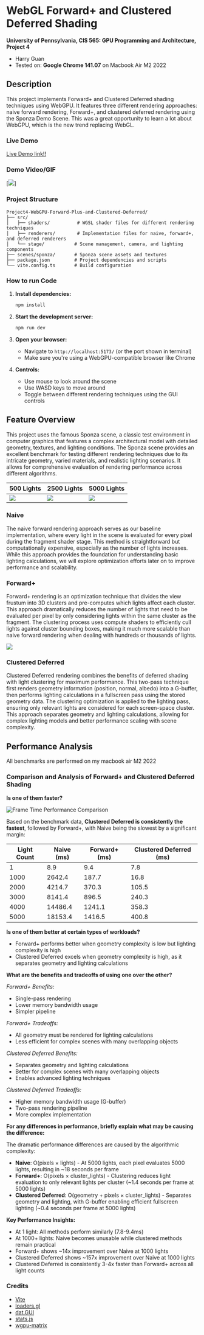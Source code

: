 WebGL Forward+ and Clustered Deferred Shading
======================

**University of Pennsylvania, CIS 565: GPU Programming and Architecture, Project 4**

* Harry Guan
* Tested on: **Google Chrome 141.07** on
  Macbook Air M2 2022

## Description

This project implements Forward+ and Clustered Deferred shading techniques using WebGPU. It features three different rendering approaches: naive forward rendering, Forward+, and clustered deferred rendering using the Sponza Demo Scene. This was a great opportunity to learn a lot about WebGPU, which is the new trend replacing WebGL. 

### Live Demo

[Live Demo link!!](https://hazingoo.github.io/Project4-WebGPU-Forward-Plus-and-Clustered-Deferred/)

### Demo Video/GIF

[![](img/video.gif)]

### Project Structure

```
Project4-WebGPU-Forward-Plus-and-Clustered-Deferred/
├── src/
│   ├── shaders/          # WGSL shader files for different rendering techniques
│   ├── renderers/        # Implementation files for naive, forward+, and deferred renderers
│   └── stage/           # Scene management, camera, and lighting components
├── scenes/sponza/       # Sponza scene assets and textures
├── package.json         # Project dependencies and scripts
└── vite.config.ts       # Build configuration
```

### How to run Code

1. **Install dependencies:**
   ```bash
   npm install
   ```

2. **Start the development server:**
   ```bash
   npm run dev
   ```

3. **Open your browser:**
   - Navigate to `http://localhost:5173/` (or the port shown in terminal)
   - Make sure you're using a WebGPU-compatible browser like Chrome 

4. **Controls:**
   - Use mouse to look around the scene
   - Use WASD keys to move around
   - Toggle between different rendering techniques using the GUI controls

## Feature Overview


This project uses the famous Sponza scene, a classic test environment in computer graphics that features a complex architectural model with detailed geometry, textures, and lighting conditions. The Sponza scene provides an excellent benchmark for testing different rendering techniques due to its intricate geometry, varied materials, and realistic lighting scenarios. It allows for comprehensive evaluation of rendering performance across different algorithms.

| 500 Lights | 2500 Lights | 5000 Lights |
|------------|-------------|-------------|
| ![](img/light-500.gif) | ![](img/light-2500.gif) | ![](img/light-5000.gif) |


### Naive

The naive forward rendering approach serves as our baseline implementation, where every light in the scene is evaluated for every pixel during the fragment shader stage. This method is straightforward but computationally expensive, especially as the number of lights increases. While this approach provides the foundation for understanding basic lighting calculations, we will explore optimization efforts later on to improve performance and scalability.

### Forward+

Forward+ rendering is an optimization technique that divides the view frustum into 3D clusters and pre-computes which lights affect each cluster. This approach dramatically reduces the number of lights that need to be evaluated per pixel by only considering lights within the same cluster as the fragment. The clustering process uses compute shaders to efficiently cull lights against cluster bounding boxes, making it much more scalable than naive forward rendering when dealing with hundreds or thousands of lights.

![](img/forward.png) 

### Clustered Deferred

Clustered Deferred rendering combines the benefits of deferred shading with light clustering for maximum performance. This two-pass technique first renders geometry information (position, normal, albedo) into a G-buffer, then performs lighting calculations in a fullscreen pass using the stored geometry data. The clustering optimization is applied to the lighting pass, ensuring only relevant lights are considered for each screen-space cluster. This approach separates geometry and lighting calculations, allowing for complex lighting models and better performance scaling with scene complexity. 

## Performance Analysis
All benchmarks are performed on my macbook air M2 2022

### Comparison and Analysis of Forward+ and Clustered Deferred Shading

**Is one of them faster?**

![Frame Time Performance Comparison](img/frametime.png)

Based on the benchmark data, **Clustered Deferred is consistently the fastest**, followed by Forward+, with Naive being the slowest by a significant margin:

| Light Count | Naive (ms) | Forward+ (ms) | Clustered Deferred (ms) |
|-------------|------------|---------------|-------------------------|
| 1            | 8.9        | 9.4           | 7.8                     |
| 1000         | 2642.4     | 187.7         | 16.8                    |
| 2000         | 4214.7     | 370.3         | 105.5                   |
| 3000         | 8141.4     | 896.5         | 240.3                   |
| 4000         | 14486.4    | 1241.1        | 358.3                   |
| 5000         | 18153.4    | 1416.5        | 400.8                   |

**Is one of them better at certain types of workloads?**
- Forward+ performs better when geometry complexity is low but lighting complexity is high
- Clustered Deferred excels when geometry complexity is high, as it separates geometry and lighting calculations

**What are the benefits and tradeoffs of using one over the other?**

*Forward+ Benefits:*
- Single-pass rendering
- Lower memory bandwidth usage
- Simpler pipeline

*Forward+ Tradeoffs:*
- All geometry must be rendered for lighting calculations
- Less efficient for complex scenes with many overlapping objects

*Clustered Deferred Benefits:*
- Separates geometry and lighting calculations
- Better for complex scenes with many overlapping objects
- Enables advanced lighting techniques

*Clustered Deferred Tradeoffs:*
- Higher memory bandwidth usage (G-buffer)
- Two-pass rendering pipeline
- More complex implementation

**For any differences in performance, briefly explain what may be causing the difference:**

The dramatic performance differences are caused by the algorithmic complexity:

- **Naive**: O(pixels × lights) - At 5000 lights, each pixel evaluates 5000 lights, resulting in ~18 seconds per frame
- **Forward+**: O(pixels × cluster_lights) - Clustering reduces light evaluation to only relevant lights per cluster (~1.4 seconds per frame at 5000 lights)
- **Clustered Deferred**: O(geometry + pixels × cluster_lights) - Separates geometry and lighting, with G-buffer enabling efficient fullscreen lighting (~0.4 seconds per frame at 5000 lights)

**Key Performance Insights:**
- At 1 light: All methods perform similarly (7.8-9.4ms)
- At 1000+ lights: Naive becomes unusable while clustered methods remain practical
- Forward+ shows ~14x improvement over Naive at 1000 lights
- Clustered Deferred shows ~157x improvement over Naive at 1000 lights
- Clustered Deferred is consistently 3-4x faster than Forward+ across all light counts




### Credits

- [Vite](https://vitejs.dev/)
- [loaders.gl](https://loaders.gl/)
- [dat.GUI](https://github.com/dataarts/dat.gui)
- [stats.js](https://github.com/mrdoob/stats.js)
- [wgpu-matrix](https://github.com/greggman/wgpu-matrix)
